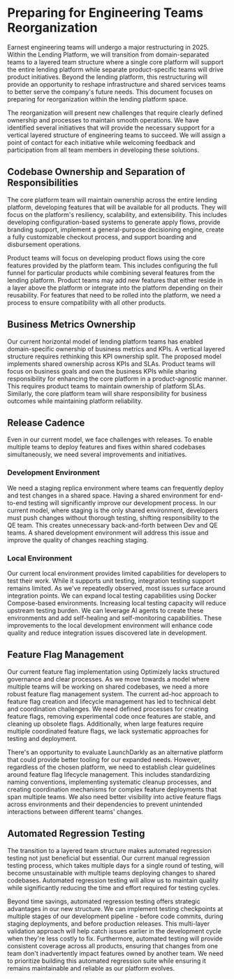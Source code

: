 # Preparing for Engineering Teams Reorganization

Earnest engineering teams will undergo a major restructuring in 2025. Within the Lending Platform, we will transition from domain-separated teams to a layered team structure where a single core platform will support the entire lending platform while separate product-specific teams will drive product initiatives. Beyond the lending platform, this restructuring will provide an opportunity to reshape infrastructure and shared services teams to better serve the company's future needs. This document focuses on preparing for reorganization within the lending platform space.

The reorganization will present new challenges that require clearly defined ownership and processes to maintain smooth operations. We have identified several initiatives that will provide the necessary support for a vertical layered structure of engineering teams to succeed. We will assign a point of contact for each initiative while welcoming feedback and participation from all team members in developing these solutions.

## Codebase Ownership and Separation of Responsibilities

The core platform team will maintain ownership across the entire lending platform, developing features that will be available for all products. They will focus on the platform's resiliency, scalability, and extensibility. This includes developing configuration-based systems to generate apply flows, provide branding support, implement a general-purpose decisioning engine, create a fully customizable checkout process, and support boarding and disbursement operations.

Product teams will focus on developing product flows using the core features provided by the platform team. This includes configuring the full funnel for particular products while combining several features from the lending platform. Product teams may add new features that either reside in a layer above the platform or integrate into the platform depending on their reusability. For features that need to be rolled into the platform, we need a process to ensure compatibility with all other products.

## Business Metrics Ownership

Our current horizontal model of lending platform teams has enabled domain-specific ownership of business metrics and KPIs. A vertical layered structure requires rethinking this KPI ownership split. The proposed model implements shared ownership across KPIs and SLAs. Product teams will focus on business goals and own the business KPIs while sharing responsibility for enhancing the core platform in a product-agnostic manner. This requires product teams to maintain ownership of platform SLAs. Similarly, the core platform team will share responsibility for business outcomes while maintaining platform reliability.

## Release Cadence

Even in our current model, we face challenges with releases. To enable multiple teams to deploy features and fixes within shared codebases simultaneously, we need several improvements and initiatives.

### Development Environment

We need a staging replica environment where teams can frequently deploy and test changes in a shared space. Having a shared environment for end-to-end testing will significantly improve our development process. In our current model, where staging is the only shared environment, developers must push changes without thorough testing, shifting responsibility to the QE team. This creates unnecessary back-and-forth between Dev and QE teams. A shared development environment will address this issue and improve the quality of changes reaching staging.

### Local Environment

Our current local environment provides limited capabilities for developers to test their work. While it supports unit testing, integration testing support remains limited. As we've repeatedly observed, most issues surface around integration points. We can expand local testing capabilities using Docker Compose-based environments. Increasing local testing capacity will reduce upstream testing burden. We can leverage AI agents to create these environments and add self-healing and self-monitoring capabilities. These improvements to the local development environment will enhance code quality and reduce integration issues discovered late in development.

## Feature Flag Management

Our current feature flag implementation using Optimizely lacks structured governance and clear processes. As we move towards a model where multiple teams will be working on shared codebases, we need a more robust feature flag management system. The current ad-hoc approach to feature flag creation and lifecycle management has led to technical debt and coordination challenges. We need defined processes for creating feature flags, removing experimental code once features are stable, and cleaning up obsolete flags. Additionally, when large features require multiple coordinated feature flags, we lack systematic approaches for testing and deployment.

There's an opportunity to evaluate LaunchDarkly as an alternative platform that could provide better tooling for our expanded needs. However, regardless of the chosen platform, we need to establish clear guidelines around feature flag lifecycle management. This includes standardizing naming conventions, implementing systematic cleanup processes, and creating coordination mechanisms for complex feature deployments that span multiple teams. We also need better visibility into active feature flags across environments and their dependencies to prevent unintended interactions between different teams' changes.

## Automated Regression Testing

The transition to a layered team structure makes automated regression testing not just beneficial but essential. Our current manual regression testing process, which takes multiple days for a single round of testing, will become unsustainable with multiple teams deploying changes to shared codebases. Automated regression testing will allow us to maintain quality while significantly reducing the time and effort required for testing cycles.

Beyond time savings, automated regression testing offers strategic advantages in our new structure. We can implement testing checkpoints at multiple stages of our development pipeline - before code commits, during staging deployments, and before production releases. This multi-layer validation approach will help catch issues earlier in the development cycle when they're less costly to fix. Furthermore, automated testing will provide consistent coverage across all products, ensuring that changes from one team don't inadvertently impact features owned by another team. We need to prioritize building this automated regression suite while ensuring it remains maintainable and reliable as our platform evolves.
